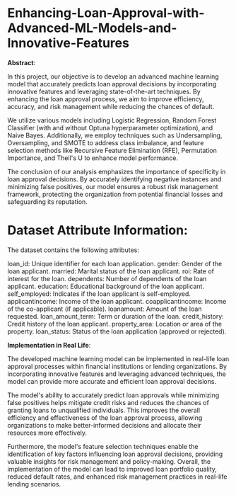 # Enhancing-Loan-Approval-with-Advanced-ML-Models-and-Innovative-Features

**Abstract**:

In this project, our objective is to develop an advanced machine learning model that accurately predicts loan approval decisions by incorporating innovative features and leveraging state-of-the-art techniques. By enhancing the loan approval process, we aim to improve efficiency, accuracy, and risk management while reducing the chances of default.

We utilize various models including Logistic Regression, Random Forest Classifier (with and without Optuna hyperparameter optimization), and Naive Bayes. Additionally, we employ techniques such as Undersampling, Oversampling, and SMOTE to address class imbalance, and feature selection methods like Recursive Feature Elimination (RFE), Permutation Importance, and Theil's U to enhance model performance.

The conclusion of our analysis emphasizes the importance of specificity in loan approval decisions. By accurately identifying negative instances and minimizing false positives, our model ensures a robust risk management framework, protecting the organization from potential financial losses and safeguarding its reputation.


# Dataset Attribute Information:

The dataset contains the following attributes:

loan_id: Unique identifier for each loan application.
gender: Gender of the loan applicant.
married: Marital status of the loan applicant.
roi: Rate of interest for the loan.
dependents: Number of dependents of the loan applicant.
education: Educational background of the loan applicant.
self_employed: Indicates if the loan applicant is self-employed.
applicantincome: Income of the loan applicant.
coapplicantincome: Income of the co-applicant (if applicable).
loanamount: Amount of the loan requested.
loan_amount_term: Term or duration of the loan.
credit_history: Credit history of the loan applicant.
property_area: Location or area of the property.
loan_status: Status of the loan application (approved or rejected).


**Implementation in Real Life**:

The developed machine learning model can be implemented in real-life loan approval processes within financial institutions or lending organizations. By incorporating innovative features and 
leveraging advanced techniques, the model can provide more accurate and efficient loan approval decisions.

The model's ability to accurately predict loan approvals while minimizing false positives helps mitigate credit risks and reduces the chances of granting loans to unqualified individuals. This improves the overall efficiency and effectiveness of the loan approval process, allowing organizations to make better-informed decisions and allocate their resources more effectively.

Furthermore, the model's feature selection techniques enable the identification of key factors influencing loan approval decisions, providing valuable insights for risk management and policy-making. Overall, the implementation of the model can lead to improved loan portfolio quality, reduced default rates, and enhanced risk management practices in real-life lending scenarios.


